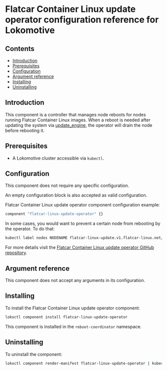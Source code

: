 # Flatcar Container Linux update operator configuration reference for Lokomotive

## Contents

* [Introduction](#introduction)
* [Prerequisites](#prerequisites)
* [Configuration](#configuration)
* [Argument reference](#argument-reference)
* [Installing](#installing)
* [Uninstalling](#uninstalling)

## Introduction

This component is a controller that manages node reboots for nodes running Flatcar Container Linux
images. When a reboot is needed after updating the system via
[update_engine](https://github.com/coreos/update_engine), the operator will drain the node before
rebooting it.


## Prerequisites

* A Lokomotive cluster accessible via `kubectl`.

## Configuration

This component does not require any specific configuration.

An empty configuration block is also accepted as valid configuration.

Flatcar Container Linux update operator component configuration example:

```tf
component "flatcar-linux-update-operator" {}
```

In some cases, you would want to prevent a certain node from rebooting by the operator. To do that:

```bash
kubectl label nodes NODENAME flatcar-linux-update.v1.flatcar-linux.net/reboot-pause=true
```

For more details visit the [Flatcar Container Linux update operator GitHub
repository](https://github.com/kinvolk/flatcar-linux-update-operator).

## Argument reference

This component does not accept any arguments in its configuration.

## Installing

To install the Flatcar Container Linux update operator component:

```bash
lokoctl component install flatcar-linux-update-operator
```

This component is installed in the `reboot-coordinator` namespace.

## Uninstalling

To uninstall the component:

```bash
lokoctl component render-manifest flatcar-linux-update-operator | kubectl delete -f -
```
